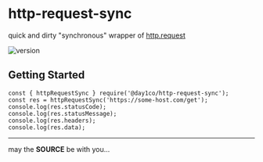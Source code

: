 http-request-sync
=================

quick and dirty "synchronous" wrapper of [http.request](https://nodejs.org/api/http.html#httprequestoptions-callback)

![version](https://img.shields.io/github/package-json/v/day1co/http-request-sync)

Getting Started
---------------

```console
const { httpRequestSync } require('@day1co/http-request-sync');
const res = httpRequestSync('https://some-host.com/get');
console.log(res.statusCode);
console.log(res.statusMessage);
console.log(res.headers);
console.log(res.data);
```

---

may the **SOURCE** be with you...
